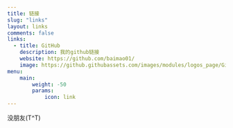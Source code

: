 ```yaml
---
title: 链接
slug: "links"
layout: links
comments: false
links:
  - title: GitHub
    description: 我的github链接
    website: https://github.com/baimao01/
    image: https://github.githubassets.com/images/modules/logos_page/GitHub-Mark.png
menu:
    main: 
        weight: -50
        params:
            icon: link
---
```


没朋友(T^T)